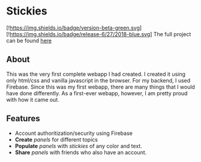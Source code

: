 # Stickies
[!https://img.shields.io/badge/version-beta-green.svg]
[!https://img.shields.io/badge/release-6/27/2018-blue.svg]
The full project can be found [here](http://stickies.ethandavidson.com/)

## About
This was the very first complete webapp I had created. I created it using only html/css and vanilla javascript in the browser. For my backend, I used Firebase. Since this was my first webapp, there are many things that I would have done differently. As a first-ever webapp, however, I am pretty proud with how it came out.

## Features
* Account authoritization/security using Firebase
* __Create__ *panels* for different topics
* __Populate__ *panels* with *stickies* of any color and text.
* __Share__ *panels* with friends who also have an account.
